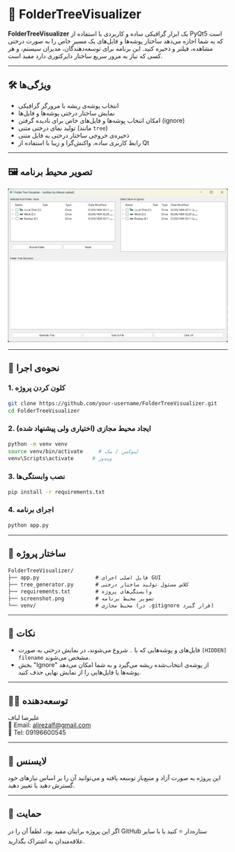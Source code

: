# 📁 FolderTreeVisualizer

**FolderTreeVisualizer** یک ابزار گرافیکی ساده و کاربردی با استفاده از PyQt5 است که به شما اجازه می‌دهد ساختار پوشه‌ها و فایل‌های یک مسیر خاص را به صورت درختی مشاهده، فیلتر و ذخیره کنید. این برنامه برای توسعه‌دهندگان، مدیران سیستم، و هر کسی که نیاز به مرور سریع ساختار دایرکتوری دارد مفید است.

---

## 🛠 ویژگی‌ها

- انتخاب پوشه‌ی ریشه با مرورگر گرافیکی
- نمایش ساختار درختی پوشه‌ها و فایل‌ها
- امکان انتخاب پوشه‌ها و فایل‌های خاص برای نادیده گرفتن (ignore)
- تولید نمای درختی متنی (مانند `tree`)
- ذخیره‌ی خروجی ساختار درختی به فایل متنی
- رابط کاربری ساده، واکنش‌گرا و زیبا با استفاده از Qt

---

## 🖼 تصویر محیط برنامه

![screenshot](screenshot.png)

---

## 🚀 نحوه‌ی اجرا

### 1. کلون کردن پروژه

```bash
git clone https://github.com/your-username/FolderTreeVisualizer.git
cd FolderTreeVisualizer
```

### 2. ایجاد محیط مجازی (اختیاری ولی پیشنهاد شده)

```bash
python -m venv venv
source venv/bin/activate     # لینوکس / مک
venv\Scripts\activate      # ویندوز
```

### 3. نصب وابستگی‌ها

```bash
pip install -r requirements.txt
```

### 4. اجرای برنامه

```bash
python app.py
```

---

## 💾 ساختار پروژه

```
FolderTreeVisualizer/
├── app.py                  # فایل اصلی اجرای GUI
├── tree_generator.py       # کلاس مسئول تولید ساختار درختی
├── requirements.txt        # وابستگی‌های پروژه
├── screenshot.png          # تصویر محیط برنامه
└── venv/                   # محیط مجازی (در .gitignore قرار گیرد)
```

---

## 📌 نکات

- فایل‌های و پوشه‌هایی که با `.` شروع می‌شوند، در نمایش درختی به صورت `[HIDDEN] filename` مشخص می‌شوند.
- بخش "Ignore" از پوشه‌ی انتخاب‌شده ریشه می‌گیرد و به شما امکان می‌دهد پوشه‌ها یا فایل‌هایی را از نمایش نهایی حذف کنید.

---

## 🧑‍💻 توسعه‌دهنده

علیرضا لباف  
📧 Email: [alirezalf@gmail.com](mailto:alirezalf@gmail.com)  
📱 Tel: 09196600545

---

## 📝 لایسنس

این پروژه به صورت آزاد و منبع‌باز توسعه یافته و می‌توانید آن را بر اساس نیازهای خود گسترش دهید یا تغییر دهید.

---

## 🙏 حمایت

اگر این پروژه برایتان مفید بود، لطفاً آن را در GitHub ستاره‌دار ⭐ کنید یا با سایر علاقه‌مندان به اشتراک بگذارید.
